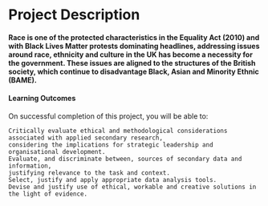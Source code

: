 # Project Description <br/>

#### Race is one of the protected characteristics in the Equality Act (2010) and with Black Lives Matter protests dominating headlines, addressing issues around race, ethnicity and culture in the UK has become a necessity for the government. These issues are aligned to the structures of the British society, which continue to disadvantage Black, Asian and Minority Ethnic (BAME).

#### Learning Outcomes

On successful completion of this project, you will be able to: <br/>

	Critically evaluate ethical and methodological considerations associated with applied secondary research, 
	considering the implications for strategic leadership and organisational development.
	Evaluate, and discriminate between, sources of secondary data and information,
	justifying relevance to the task and context.
	Select, justify and apply appropriate data analysis tools.
	Devise and justify use of ethical, workable and creative solutions in the light of evidence.


